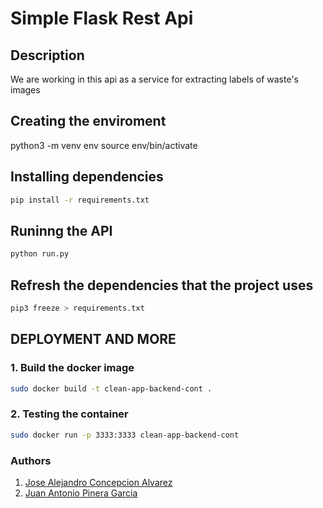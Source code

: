 # Simple Flask Rest Api

## Description

We are working in this api as a service for extracting labels of waste's images

## Creating the enviroment

python3 -m venv env
source env/bin/activate

## Installing dependencies

```sh
pip install -r requirements.txt
```

## Runinng the API

```python
python run.py
```

## Refresh the dependencies that the project uses

```sh
pip3 freeze > requirements.txt
```
## DEPLOYMENT AND MORE ##
### 1. Build the docker image
```sh
sudo docker build -t clean-app-backend-cont .
```
### 2. Testing the container
```sh
sudo docker run -p 3333:3333 clean-app-backend-cont
```
### Authors

1. [Jose Alejandro Concepcion Alvarez](https://www.gssi.it/people/students/students-computer-science/item/15643-concepcion-alvarez-jose-aleandro)
2. [Juan Antonio Pinera Garcia](https://www.gssi.it/people/students/students-computer-science/item/15647-pinera-garcia-juan-antonio)
